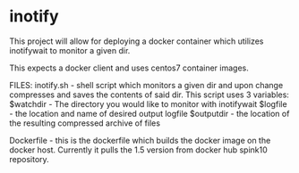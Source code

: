 # inotify

This project will allow for deploying a docker container which utilizes inotifywait to monitor a given dir. 

This expects a docker client and uses centos7 container images.


FILES:
inotify.sh - shell script which monitors a given dir and upon change compresses and saves the contents of said dir. 
This script uses 3 variables:
$watchdir - The directory you would like to monitor with inotifywait
$logfile - the location and name of desired output logfile
$outputdir - the location of the resulting compressed archive of files

Dockerfile - this is the dockerfile which builds the docker image on the docker host. Currently it pulls the 1.5 version from docker hub spink10 repository. 